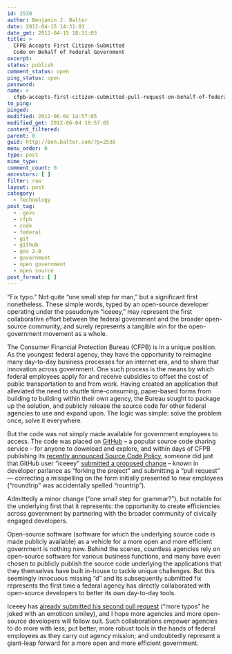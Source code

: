```yaml
---
id: 2530
author: Benjamin J. Balter
date: 2012-04-15 14:31:03
date_gmt: 2012-04-15 18:31:03
title: >
  CFPB Accepts First Citizen-Submitted
  Code on Behalf of Federal Government
excerpt:
status: publish
comment_status: open
ping_status: open
password:
name: >
  cfpb-accepts-first-citizen-submitted-pull-request-on-behalf-of-federal-government
to_ping:
pinged:
modified: 2012-06-04 14:57:05
modified_gmt: 2012-06-04 18:57:05
content_filtered:
parent: 0
guid: http://ben.balter.com/?p=2530
menu_order: 0
type: post
mime_type:
comment_count: 0
ancestors: [ ]
filter: raw
layout: post
category:
  - Technology
post_tag:
  - .govs
  - cfpb
  - code
  - federal
  - git
  - github
  - gov 2.0
  - government
  - open government
  - open source
post_format: [ ]
---
```

“Fix typo.” Not quite “one small step for man,” but a significant first nonetheless. These simple words, typed by an open-source developer operating under the pseudonym “iceeey,” may represent the first collaborative effort between the federal government and the broader open-source community, and surely represents a tangible win for the open-government movement as a whole.

The Consumer Financial Protection Bureau (CFPB) is in a unique position. As the youngest federal agency, they have the opportunity to reimagine many day-to-day business processes for an internet era, and to share that innovation across government. One such process is the means by which federal employees apply for and receive subsidies to offset the cost of public transportation to and from work. Having created an application that alleviated the need to shuttle time-consuming, paper-based forms from building to building within their own agency, the Bureau sought to package up the solution, and publicly release the source code for other federal agencies to use and expand upon. The logic was simple: solve the problem once, solve it everywhere.

But the code was not simply made available for government employees to access. The code was placed on <a href="http://github.com/" target="_blank">GitHub</a> – a popular source code sharing service – for anyone to download and explore, and within days of CFPB publishing its <a href="http://www.consumerfinance.gov/blog/the-cfpbs-source-code-policy-open-and-shared/" target="_blank">recently announced Source Code Policy</a>, someone did just that.GitHub user “iceeey” <a href="https://github.com/cfpb/transit_subsidy/pull/1" target="_blank">submitted a proposed change</a> – known in developer parlance as “forking the project” and submitting a “pull request” — correcting a misspelling on the form initially presented to new employees (“roundtrip” was accidentally spelled “rountrip”).

Admittedly a minor change (“one small step for grammar?”), but notable for the underlying first that it represents: the opportunity to create efficiencies across government by partnering with the broader community of civically engaged developers.

Open-source software (software for which the underlying source code is made publicly available) as a vehicle for a more open and more efficient government is nothing new. Behind the scenes, countless agencies rely on open-source software for various business functions, and many have even chosen to publicly publish the source code underlying the applications that they themselves have built in-house to tackle unique challenges. But this seemingly innocuous missing “d” and its subsequently submitted fix represents the first time a federal agency has directly collaborated with open-source developers to better its own day-to-day tools.

Iceeey has <a href="https://github.com/cfpb/transit_subsidy/pull/2" target="_blank">already submitted his second pull request</a> (“more typos” he joked with an emoticon smiley), and I hope more agencies and more open-source developers will follow suit. Such collaborations empower agencies to do more with less; put better, more robust tools in the hands of federal employees as they carry out agency mission; and undoubtedly represent a giant-leap forward for a more open and more efficient government.